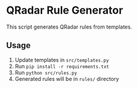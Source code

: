 # QRadar Rule Generator

This script generates QRadar rules from templates.

## Usage

1. Update templates in `src/templates.py` 
2. Run `pip install -r requirements.txt`
3. Run `python src/rules.py`
4. Generated rules will be in `rules/` directory